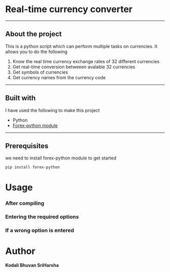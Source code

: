 # Real-time currency converter
---
## About the project
This is a python script which can perform multiple tasks on currencies. It allows you to do the following  
1. Know the real time currency exchange rates of 32 different currencies
2. Get real-time conversion betweeen avalable 32 currencies 
3. Get symbols of currencies
4. Get currency names from the currency code
---
## Built with
I have used the following to make this project
 * Python
 * [Forex-python module](https://pypi.org/project/forex-python/)
---
## Prerequisites
we need to install forex-python module to get started 
```bash
pip install forex-python
```

# Usage
### After compiling

### Entering the required options

### If a wrong option is entered


# Author
**Kodali Bhuvan SriHarsha**
